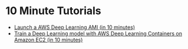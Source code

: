 # 10 Minute Tutorials<a name="tutorial-10min"></a>
+ [Launch a AWS Deep Learning AMI \(in 10 minutes\)](https://aws.amazon.com/getting-started/tutorials/get-started-dlami/)
+ [Train a Deep Learning model with AWS Deep Learning Containers on Amazon EC2 \(in 10 minutes\)](https://aws.amazon.com/getting-started/tutorials/train-deep-learning-model-aws-ec2-containers/)